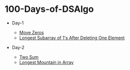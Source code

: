 # 100-Days-of-DSAlgo

- Day-1
    - [Move Zeros](https://leetcode.com/problems/move-zeroes/)
    - [Longest Subarray of 1's After Deleting One Element](https://leetcode.com/problems/longest-subarray-of-1s-after-deleting-one-element/)

- Day-2
    - [Two Sum](https://leetcode.com/problems/two-sum/)
    - [Longest Mountain in Array](https://leetcode.com/problems/longest-mountain-in-array/)